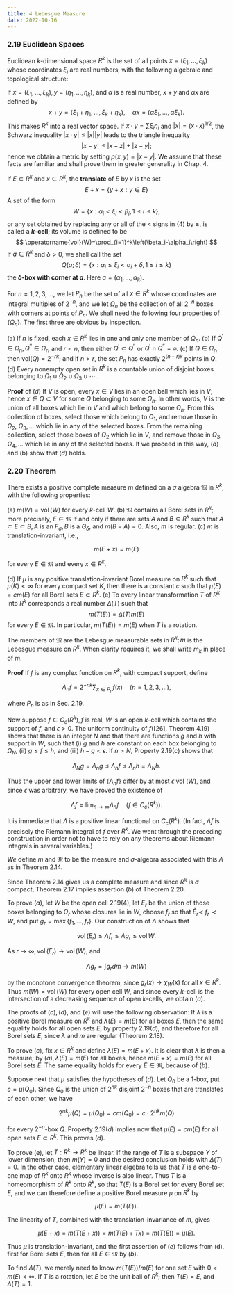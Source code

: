 ```yaml
---
title: 4 Lebesgue Measure
date: 2022-10-16
---
```


### 2.19 Euclidean Spaces 

Euclidean $k$-dimensional space $R^k$ is the set of all points $x=(ξ_1, \ldots, ξ_k)$ whose coordinates $ξ_i$ are real numbers, with the following algebraic and topological structure:

If $x=\left( ξ_1, \ldots, ξ_k\right), y=\left( \eta_1, \ldots, \eta_k\right)$, and $\alpha$ is a real number, $x+y$ and $\alpha x$ are defined by
$$
x+y=\left(ξ_1+\eta_1, \ldots, ξ_k+\eta_k\right), \quad \alpha x=\left(\alpha ξ_1, \ldots, \alpha ξ_k\right) .
$$
This makes $R^k$ into a real vector space. If $x \cdot y=\sum ξ_i \eta_i$ and $|x|=(x \cdot x)^{1 / 2}$, the Schwarz inequality $|x \cdot y| \leq|x||y|$ leads to the triangle inequality
$$
|x-y| \leq|x-z|+|z-y| ;
$$
hence we obtain a metric by setting $\rho(x, y)=|x-y|$. We assume that these facts are familiar and shall prove them in greater generality in Chap. 4.

If $E \subset R^k$ and $x \in R^k$, the **translate** of $E$ by $x$ is the set
$$
E+x=\{y+x: y \in E\}
$$
A set of the form
$$
W=\left\{x: \alpha_i<\xi_i<\beta_i, 1 \leq i \leq k\right\},
$$
or any set obtained by replacing any or all of the $<$ signs in (4) by $\leq$, is called a **$k$-cell**; its volume is defined to be
$$
\operatorname{vol}(W)=\prod_{i=1}^k\left(\beta_i-\alpha_i\right)
$$
If $a \in R^k$ and $\delta>0$, we shall call the set
$$
Q(a ; \delta)=\left\{x: \alpha_i \leq \xi_i<\alpha_i+\delta, 1 \leq i \leq k\right\}
$$
the **$\delta$-box with corner at $a$**. Here $a=\left(\alpha_1, \ldots, \alpha_k\right)$.

For $n=1,2,3, \ldots$, we let $P_n$ be the set of all $x \in R^k$ whose coordinates are integral multiples of $2^{-n}$, and we let $\Omega_n$ be the collection of all $2^{-n}$ boxes with corners at points of $P_n$. We shall need the following four properties of $\left\{\Omega_n\right\}$. The first three are obvious by inspection.

(a) If $n$ is fixed, each $x \in R^k$ lies in one and only one member of $\Omega_n$.
(b) If $Q^{\prime} \in \Omega_n, Q^{\prime \prime} \in \Omega_r$, and $r<n$, then either $Q^{\prime} \subset Q^{\prime \prime}$ or $Q^{\prime} \cap Q^{\prime \prime}=\varnothing$.
(c) If $Q \in \Omega_r$, then $\mathrm{vol}(Q)=2^{-r k}$; and if $n>r$, the set $P_n$ has exactly $2^{(n-r) k}$ points in $Q$.
(d) Every nonempty open set in $R^k$ is a countable union of disjoint boxes belonging to $\Omega_1 \cup \Omega_2 \cup \Omega_3 \cup \cdots$.

**Proof** of $(d)$ If $V$ is open, every $x \in V$ lies in an open ball which lies in $V$; hence $x \in Q \subset V$ for some $Q$ belonging to some $\Omega_n$. In other words, $V$ is the union of all boxes which lie in $V$ and which belong to some $\Omega_n$. From this collection of boxes, select those which belong to $\Omega_1$, and remove those in $\Omega_2$, $\Omega_3, \ldots$ which lie in any of the selected boxes. From the remaining collection, select those boxes of $\Omega_2$ which lie in $V$, and remove those in $\Omega_3, \Omega_4, \ldots$ which lie in any of the selected boxes. If we proceed in this way, $(a)$ and (b) show that $(d)$ holds.

### 2.20 Theorem

There exists a positive complete measure $m$ defined on a $\sigma$ algebra $\mathfrak{M}$ in $R^k$, with the following properties:

(a) $m(W)=\operatorname{vol}(W)$ for every $k$-cell $W$.
(b) $\mathfrak{M}$ contains all Borel sets in $R^k$; more precisely, $E \in \mathfrak{M}$ if and only if there are sets $A$ and $B \subset R^k$ such that $A \subset E \subset B, A$ is an $F_\sigma, B$ is a $G_\delta$, and $m(B-A)=0$. Also, $m$ is regular.
(c) $m$ is translation-invariant, i.e.,

$$
m(E+x)=m(E)
$$

for every $E \in \mathfrak{M}$ and every $x \in R^k$.

(d) If $\mu$ is any positive translation-invariant Borel measure on $R^k$ such that $\mu(K)<\infty$ for every compact set $K$, then there is a constant $c$ such that $\mu(E)=c m(E)$ for all Borel sets $E \subset R^k$.
(e) To every linear transformation $T$ of $R^k$ into $R^k$ corresponds a real number $\Delta(T)$ such that
$$
m(T(E))=\Delta(T) m(E)
$$
for every $E \in \mathfrak{M}$. In particular, $m(T(E))=m(E)$ when $T$ is a rotation.


The members of $\mathfrak{M}$ are the Lebesgue measurable sets in $R^k ; m$ is the Lebesgue measure on $R^k$. When clarity requires it, we shall write $m_k$ in place of $m$.

**Proof** If $f$ is any complex function on $R^k$, with compact support, define

$$
\begin{equation}
\Lambda_n f=2^{-n k} \sum_{x \in P_n} f(x) \quad(n=1,2,3, \ldots),
\end{equation}
$$

where $P_n$ is as in Sec. $2.19$.

Now suppose $f \in C_c\left(R^k\right), f$ is real, $W$ is an open $k$-cell which contains the support of $f$, and $\epsilon>0$. The uniform continuity of $f([26]$, Theorem 4.19) shows that there is an integer $N$ and that there are functions $g$ and $h$ with support in $W$, such that (i) $g$ and $h$ are constant on each box belonging to $\Omega_N$, (ii) $g \leq f \leq h$, and (iii) $h-g<\epsilon$. If $n>N$, Property $2.19(c)$ shows that

$$
\begin{equation}
\Lambda_N g=\Lambda_n g \leq \Lambda_n f \leq \Lambda_n h=\Lambda_N h .
\end{equation}
$$

Thus the upper and lower limits of $\left\{\Lambda_n f\right\}$ differ by at most $\epsilon$ vol $(W)$, and since $\epsilon$ was arbitrary, we have proved the existence of

$$
\begin{equation}
\Lambda f=\lim _{n \rightarrow \infty} \Lambda_n f \quad\left(f \in C_c\left(R^k\right)\right) .
\end{equation}
$$

It is immediate that $\Lambda$ is a positive linear functional on $C_c\left(R^k\right)$. (In fact, $\Lambda f$ is precisely the Riemann integral of $f$ over $R^k$. We went through the preceding construction in order not to have to rely on any theorems about Riemann integrals in several variables.)

$W e$ define $m$ and $\mathfrak{M}$ to be the measure and $\sigma$-algebra associated with this $\Lambda$ as in Theorem $2.14$.

Since Theorem $2.14$ gives us a complete measure and since $R^k$ is $\sigma$ compact, Theorem $2.17$ implies assertion $(b)$ of Theorem $2.20$.


To prove $(a)$, let $W$ be the open cell $2.19(4)$, let $E_r$ be the union of those boxes belonging to $\Omega_r$ whose closures lie in $W$, choose $f_r$ so that $\bar{E}_r \prec$ $f_r \prec W$, and put $g_r=\max \left\{f_1, \ldots, f_r\right\}$. Our construction of $\Lambda$ shows that

$$
\begin{equation}
\operatorname{vol}\left(E_r\right) \leq \Lambda f_r \leq \Lambda g_r \leq \operatorname{vol} W .
\end{equation}
$$

As $r \rightarrow \infty, \operatorname{vol}\left(E_r\right) \rightarrow \operatorname{vol}(W)$, and

$$
\begin{equation}
\Lambda g_r=\int g_r d m \rightarrow m(W)
\end{equation}
$$

by the monotone convergence theorem, since $g_r(x) \rightarrow \chi_W(x)$ for all $x \in R^k$. Thus $m(W)=\operatorname{vol}(W)$ for every open cell $W$, and since every $k$-cell is the intersection of a decreasing sequence of open $k$-cells, we obtain $(a)$.

The proofs of $(c),(d)$, and $(e)$ will use the following observation: If $\lambda$ is a positive Borel measure on $R^k$ and $\lambda(E)=m(E)$ for all boxes $E$, then the same equality holds for all open sets $E$, by property $2.19(d)$, and therefore for all Borel sets $E$, since $\lambda$ and $m$ are regular (Theorem 2.18).

To prove $(c)$, fix $x \in R^k$ and define $\lambda(E)=m(E+x)$. It is clear that $\lambda$ is then a measure; by $(a), \lambda(E)=m(E)$ for all boxes, hence $m(E+x)=m(E)$ for all Borel sets $E$. The same equality holds for every $E \in \mathfrak{M}$, because of $(b)$.

Suppose next that $\mu$ satisfies the hypotheses of $(d)$. Let $Q_0$ be a 1-box, put $c=\mu\left(Q_0\right)$. Since $Q_0$ is the union of $2^{n k}$ disjoint $2^{-n}$ boxes that are translates of each other, we have

$$
2^{n k} \mu(Q)=\mu\left(Q_0\right)=c m\left(Q_0\right)=c \cdot 2^{n k} m(Q)
$$

for every $2^{-n}$-box $Q$. Property $2.19(d)$ implies now that $\mu(E)=c m(E)$ for all open sets $E \subset R^k$. This proves $(d)$.

To prove (e), let $T: R^k \rightarrow R^k$ be linear. If the range of $T$ is a subspace $Y$ of lower dimension, then $m(Y)=0$ and the desired conclusion holds with $\Delta(T)=0$. In the other case, elementary linear algebra tells us that $T$ is a one-to-one map of $R^k$ onto $R^k$ whose inverse is also linear. Thus $T$ is a homeomorphism of $R^k$ onto $R^k$, so that $T(E)$ is a Borel set for every Borel set $E$, and we can therefore define a positive Borel measure $\mu$ on $R^k$ by

$$
\begin{equation}
\mu(E)=m(T(E)) .
\end{equation}
$$

The linearity of $T$, combined with the translation-invariance of $m$, gives

$$
\begin{equation}
\mu(E+x)=m(T(E+x))=m(T(E)+T x)=m(T(E))=\mu(E) .
\end{equation}
$$

Thus $\mu$ is translation-invariant, and the first assertion of $(e)$ follows from (d), first for Borel sets $E$, then for all $E \in \mathfrak{M}$ by $(b)$.

To find $\Delta(T)$, we merely need to know $m(T(E)) / m(E)$ for one set $E$ with $0<m(E)<\infty$. If $T$ is a rotation, let $E$ be the unit ball of $R^k$; then $T(E)=E$, and $\Delta(T)=1$.

